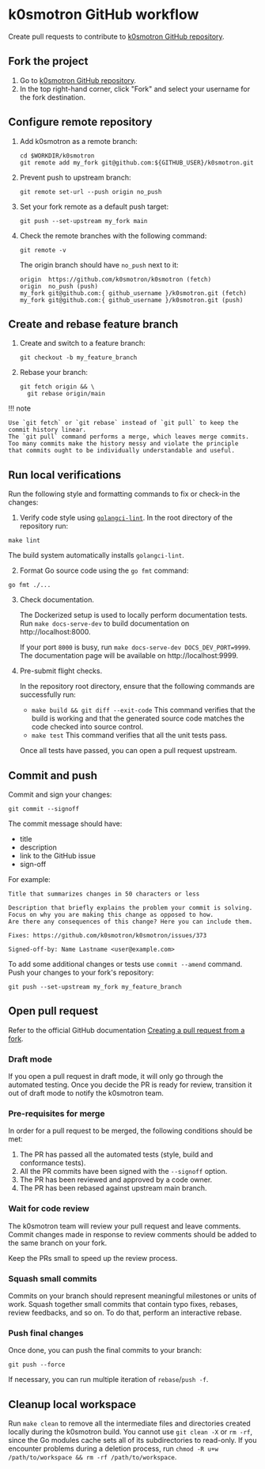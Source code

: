 # k0smotron GitHub workflow

Create pull requests to contribute to [k0smotron GitHub repository](http://github.com/k0smotron/k0smotron).

## Fork the project

1. Go to [k0smotron GitHub repository](http://github.com/k0smotron/k0smotron).
2. In the top right-hand corner, click "Fork" and select your username for the fork destination.

## Configure remote repository

1. Add k0smotron as a remote branch:

    ``` shell
    cd $WORKDIR/k0smotron
    git remote add my_fork git@github.com:${GITHUB_USER}/k0smotron.git
    ```

2. Prevent push to upstream branch:

    ``` shell
    git remote set-url --push origin no_push
    ```
   
3. Set your fork remote as a default push target:
    
    ``` shell
    git push --set-upstream my_fork main
    ```

4. Check the remote branches with the following command:

    ```shell
    git remote -v
    ```
    The origin branch should have `no_push` next to it:
    
    ```shell
    origin  https://github.com/k0smotron/k0smotron (fetch)
    origin  no_push (push)
    my_fork git@github.com:{ github_username }/k0smotron.git (fetch)
    my_fork git@github.com:{ github_username }/k0smotron.git (push)
    ```

## Create and rebase feature branch

1. Create and switch to a feature branch:

   ```shell
   git checkout -b my_feature_branch
   ```

2. Rebase your branch:

   ```shell
   git fetch origin && \
     git rebase origin/main
   ```

!!! note

    Use `git fetch` or `git rebase` instead of `git pull` to keep the commit history linear.
    The `git pull` command performs a merge, which leaves merge commits.
    Too many commits make the history messy and violate the principle
    that commits ought to be individually understandable and useful.

## Run local verifications

Run the following style and formatting commands to fix or check-in the changes:

1. Verify code style using [`golangci-lint`](https://golangci-lint.run/). In the root directory of the repository run:
```shell
make lint
```
The build system automatically installs `golangci-lint`.

2. Format Go source code using the `go fmt` command:
```shell
go fmt ./...
```

3. Check documentation.

   The Dockerized setup is used to locally perform documentation tests.
   Run `make docs-serve-dev` to build documentation on http://localhost:8000.

   If your port `8000` is busy, run `make docs-serve-dev DOCS_DEV_PORT=9999`.
   The documentation page will be available on http://localhost:9999.

4. Pre-submit flight checks.

   In the repository root directory, ensure that the following commands are successfully run:

    * `make build && git diff --exit-code`
      This command verifies that the build is working
      and that the generated source code matches the code checked into source control.
    * `make test`
      This command verifies that all the unit tests pass.

   Once all tests have passed, you can open a pull request upstream.

## Commit and push

Commit and sign your changes:

```shell
git commit --signoff
```

The commit message should have:

- title
- description
- link to the GitHub issue
- sign-off

For example:

```text
Title that summarizes changes in 50 characters or less

Description that briefly explains the problem your commit is solving. 
Focus on why you are making this change as opposed to how.
Are there any consequences of this change? Here you can include them.

Fixes: https://github.com/k0smotron/k0smotron/issues/373

Signed-off-by: Name Lastname <user@example.com>
```

To add some additional changes or tests use `commit --amend` command.
Push your changes to your fork's repository:

```shell
git push --set-upstream my_fork my_feature_branch
```

## Open pull request

Refer to the official GitHub documentation [Creating a pull request from a fork](https://docs.github.com/en/pull-requests/collaborating-with-pull-requests/proposing-changes-to-your-work-with-pull-requests/creating-a-pull-request-from-a-fork).

### Draft mode

If you open a pull request in draft mode, it will only go through the automated testing.
Once you decide the PR is ready for review, transition it out of draft mode to notify the k0smotron team.

### Pre-requisites for merge

In order for a pull request to be merged, the following conditions should be met:

1. The PR has passed all the automated tests (style, build and conformance tests).
1. All the PR commits have been signed with the `--signoff` option.
1. The PR has been reviewed and approved by a code owner.
1. The PR has been rebased against upstream main branch.

### Wait for code review

The k0smotron team will review your pull request and leave comments.
Commit changes made in response to review comments should be added to the same branch on your fork.

Keep the PRs small to speed up the review process.

### Squash small commits

Commits on your branch should represent meaningful milestones or units of work.
Squash together small commits that contain typo fixes, rebases, review feedbacks,
and so on.
To do that, perform an interactive rebase.

### Push final changes

Once done, you can push the final commits to your branch:

```shell
git push --force
```

If necessary, you can run multiple iteration of `rebase`/`push -f`.

## Cleanup local workspace

Run `make clean` to remove all the intermediate files and directories created
locally during the k0smotron build.
You cannot use `git clean -X` or `rm -rf`, since the Go modules
cache sets all of its subdirectories to read-only.
If you encounter problems during a deletion process,
run `chmod -R u+w /path/to/workspace && rm -rf /path/to/workspace`.
